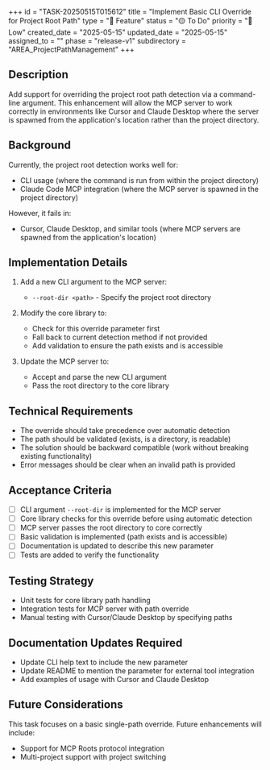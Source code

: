 +++
id = "TASK-20250515T015612"
title = "Implement Basic CLI Override for Project Root Path"
type = "🌟 Feature"
status = "🟡 To Do"
priority = "🔽 Low"
created_date = "2025-05-15"
updated_date = "2025-05-15"
assigned_to = ""
phase = "release-v1"
subdirectory = "AREA_ProjectPathManagement"
+++

## Description

Add support for overriding the project root path detection via a command-line argument. This enhancement will allow the MCP server to work correctly in environments like Cursor and Claude Desktop where the server is spawned from the application's location rather than the project directory.

## Background

Currently, the project root detection works well for:
- CLI usage (where the command is run from within the project directory)
- Claude Code MCP integration (where the MCP server is spawned in the project directory)

However, it fails in:
- Cursor, Claude Desktop, and similar tools (where MCP servers are spawned from the application's location)

## Implementation Details

1. Add a new CLI argument to the MCP server:
   - `--root-dir <path>` - Specify the project root directory

2. Modify the core library to:
   - Check for this override parameter first
   - Fall back to current detection method if not provided
   - Add validation to ensure the path exists and is accessible

3. Update the MCP server to:
   - Accept and parse the new CLI argument
   - Pass the root directory to the core library

## Technical Requirements

- The override should take precedence over automatic detection
- The path should be validated (exists, is a directory, is readable)
- The solution should be backward compatible (work without breaking existing functionality)
- Error messages should be clear when an invalid path is provided

## Acceptance Criteria

- [ ] CLI argument `--root-dir` is implemented for the MCP server
- [ ] Core library checks for this override before using automatic detection
- [ ] MCP server passes the root directory to core correctly
- [ ] Basic validation is implemented (path exists and is accessible)
- [ ] Documentation is updated to describe this new parameter
- [ ] Tests are added to verify the functionality

## Testing Strategy

- Unit tests for core library path handling
- Integration tests for MCP server with path override
- Manual testing with Cursor/Claude Desktop by specifying paths

## Documentation Updates Required

- Update CLI help text to include the new parameter
- Update README to mention the parameter for external tool integration
- Add examples of usage with Cursor and Claude Desktop

## Future Considerations

This task focuses on a basic single-path override. Future enhancements will include:
- Support for MCP Roots protocol integration
- Multi-project support with project switching
